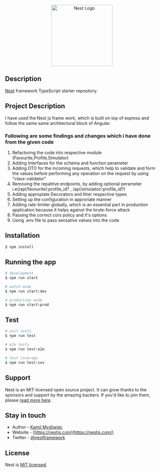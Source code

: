 <p align="center">
  <a href="http://nestjs.com/" target="blank"><img src="https://nestjs.com/img/logo-small.svg" width="200" alt="Nest Logo" /></a>
</p>
  <!--[![Backers on Open Collective](https://opencollective.com/nest/backers/badge.svg)](https://opencollective.com/nest#backer)
  [![Sponsors on Open Collective](https://opencollective.com/nest/sponsors/badge.svg)](https://opencollective.com/nest#sponsor)-->

## Description

[Nest](https://github.com/nestjs/nest) framework TypeScript starter repository.

## Project Description

I have used the Nest js frame work, which is built on top of express and follow the same same architectural block of Angular.

### Following are some findings and changes which i have done from the given code

1) Refactoring the code into respective module (Favourite,Profile,Simulator)
2) Adding Interfaces for the schema and function perameter
3) Adding DTO for the incoming requests, which help to validate and form the values before performing any     operation on the request by using "class-validator"
4) Removing the repatitve endpoints, by adding optional perameter i.e(/api/favourite/:profile_id? , /api/simulator/:profile_id?)
5) Adding appropiate Decorators and thier respective types
6) Setting up the configuration in approriate manner
8) Adding rate-limiter globally, which is an essential part in production application because it helps against the brute-force attack
9) Passing the correct cors policy and it's options
10) Using .env file to pass sensative values into the code

## Installation

```bash
$ npm install
```

## Running the app

```bash
# development
$ npm run start

# watch mode
$ npm run start:dev

# production mode
$ npm run start:prod
```

## Test

```bash
# unit tests
$ npm run test

# e2e tests
$ npm run test:e2e

# test coverage
$ npm run test:cov
```

## Support

Nest is an MIT-licensed open source project. It can grow thanks to the sponsors and support by the amazing backers. If you'd like to join them, please [read more here](https://docs.nestjs.com/support).

## Stay in touch

- Author - [Kamil Myśliwiec](https://kamilmysliwiec.com)
- Website - [https://nestjs.com](https://nestjs.com/)
- Twitter - [@nestframework](https://twitter.com/nestframework)

## License

Nest is [MIT licensed](LICENSE).
